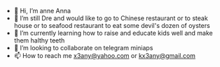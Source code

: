 - 👋 Hi, I’m anne Anna
- 👀 I’m still Dre and would like to go to Chinese restaurant or to steak house or to seafood restaurant to eat some devil's dozen of oysters
- 🌱 I’m currently learning how to raise and educate kids well and make them halthy teeth
- 💞️ I’m looking to collaborate on telegram miniaps
- 📫 How to reach me x3any@yahoo.com or kx3any@gmail.com

<!---
x3kany/x3kany is a ✨ special ✨ repository because its `README.md` (this file) appears on your GitHub profile.
You can click the Preview link to take a look at your changes.
--->
